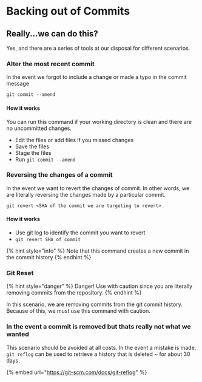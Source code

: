 # Backing out of Commits

## Really...we can do this?

Yes, and there are a series of tools at our disposal for different scenarios.

### Alter the most recent commit

In the event we forgot to include a change or made a typo in the commit message

`git commit --amend`

#### How it works

You can run this command if your working directory is clean and there are no uncommitted changes.

* Edit the files or add files if you missed changes
* Save the files
* Stage the files
* Run `git commit --amend`

### Reversing the changes of a commit

In the event we want to revert the changes of commit. In other words, we are literally reversing the changes made by a particular commit.

`git revert <SHA of the commit we are targeting to revert>`

#### How it works

* Use git log to identify the commit you want to revert
* `git revert SHA of commit`

{% hint style="info" %}
Note that this command creates a new commit in the commit history
{% endhint %}

### Git Reset 

{% hint style="danger" %}
Danger! Use with caution since you are literally removing commits from the repository.
{% endhint %}

In this scenario, we are removing commits from the git commit history. Because of this, we must use this command with caution.

### In the event a commit is removed but thats really not what we wanted

This scenario should be avoided at all costs. In the event a mistake is made, `git reflog` can be used to retrieve a history that is deleted ~ for about 30 days.

{% embed url="https://git-scm.com/docs/git-reflog" %}

### 

